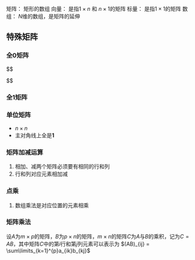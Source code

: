 矩阵： 矩形的数组
向量： 是指$1 \times n$ 和 $n \times 1$的矩阵
标量： 是指$1 \times 1$的矩阵
数组： $N$维的数组，是矩阵的延伸

## 特殊矩阵
### 全0矩阵
$$

$$
### 全1矩阵

### 单位矩阵
- $n \times n$
- 主对角线上全是**1**

### 矩阵加减运算
1. 相加、减两个矩阵必须要有相同的行和列
2. 行和列对应元素相加减

### 点乘
1. 数组乘法是对应位置的元素相乘


### 矩阵乘法
设$A$为$m \times p$的矩阵，$B$为$p \times n$的矩阵，$m \times n$的矩阵$C$为$A$与$B$的乘积，记为$C=AB$，其中矩阵$C$中的第$i$行和第$j$列元素可以表示为
$(AB)_{ij} = \sum\limits_{k=1}^{p}a_{ik}b_{kj}$
